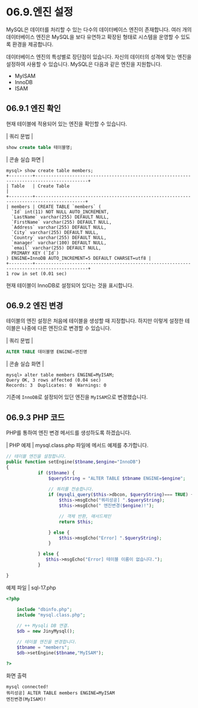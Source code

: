 # 06.9.엔진 설정 
MySQL은 데이터를 처리할 수 있는 다수의 데이터베이스 엔진이 존재합니다. 여러 개의 데이터베이스 엔진은 MySQL을 보다 유연하고 확장된 형태로 시스템을 운영할 수 있도 록 환경을 제공합니다.  

데이터베이스 엔진의 특성별로 장단점이 있습니다. 자신의 데이터의 성격에 맞는 엔진을 설정하여 사용할 수 있습니다. 
MySQL은 다음과 같은 엔진을 지원합니다.  

* MyISAM 
* InnoDB 
* ISAM 

## 06.9.1 엔진 확인 
현재 테이블에 적용되어 있는 엔진을 확인할 수 있습니다. 

| 쿼리 문법 | 
```sql
show create table 테이블명; 
```

| 콘솔 실습 화면 | 
```
mysql> show create table members;
+---------+------------------------------------------------------------------------------------------+
| Table   | Create Table                                                                                                                                                                                                                                                                                               |
+---------+-----------------------------------------------------------------------------------------+
| members | CREATE TABLE `members` (
  `Id` int(11) NOT NULL AUTO_INCREMENT,
  `LastName` varchar(255) DEFAULT NULL,
  `FirstName` varchar(255) DEFAULT NULL,
  `Address` varchar(255) DEFAULT NULL,
  `City` varchar(255) DEFAULT NULL,
  `Country` varchar(255) DEFAULT NULL,
  `manager` varchar(100) DEFAULT NULL,
  `email` varchar(255) DEFAULT NULL,
  PRIMARY KEY (`Id`)
) ENGINE=InnoDB AUTO_INCREMENT=5 DEFAULT CHARSET=utf8 |
+---------+------------------------------------------------------------------------------------------+
1 row in set (0.01 sec)

```

현재 테이블이 InnoDB로 설정되어 있다는 것을 표시합니다.  

## 06.9.2 엔진 변경 
테이블의 엔진 설정은 처음에 테이블을 생성할 때 지정합니다. 하지만 이렇게 설정한 테이블은 나중에 다른 엔진으로 변경할 수 있습니다.  

| 쿼리 문법 | 
```sql
ALTER TABLE 데이블명 ENGINE=엔진명 
```

| 콘솔 실습 화면 | 
```
mysql> alter table members ENGINE=MyISAM;
Query OK, 3 rows affected (0.04 sec)
Records: 3  Duplicates: 0  Warnings: 0
```

기존에 `InnoDB`로 설정되어 있던 엔진을 `MyISAM`으로 변경했습니다.  

## 06.9.3 PHP 코드 
PHP를 통하여 엔진 변경 메서드를 생성하도록 하겠습니다.  

| PHP 예제 | 
mysql.class.php 파일에 메서드 예제를 추가합니다.  
```php
// 테이블 엔진을 설정합니다.
public function setEngine($tbname,$engine="InnoDB")
{
            if ($tbname) {
                $queryString = "ALTER TABLE $tbname ENGINE=$engine";
                
                // 쿼리를 전송합니다.
                if (mysqli_query($this->dbcon, $queryString)=== TRUE) {
                    $this->msgEcho("쿼리성공] ".$queryString);
                    $this->msgEcho(" 엔진변경($engine)!");

                    // 객체 반환, 매서드체인
                    return $this; 

                } else {
                    $this->msgEcho("Error] ".$queryString);
                }

            } else {
               $this->msgEcho("Error] 테이블 이름이 없습니다."); 
            }

}

```

예제 파일 | sql-17.php 
```php
<?php

	include "dbinfo.php";
	include "mysql.class.php";
 
	// ++ Mysqli DB 연결.
	$db = new JinyMysql();

	// 테이블 엔진을 변경합니다.
	$tbname = "members";
	$db->setEngine($tbname,"MyISAM");

?>

```

화면 출력 
```
mysql connected!
쿼리성공] ALTER TABLE members ENGINE=MyISAM
엔진변경(MyISAM)!
```